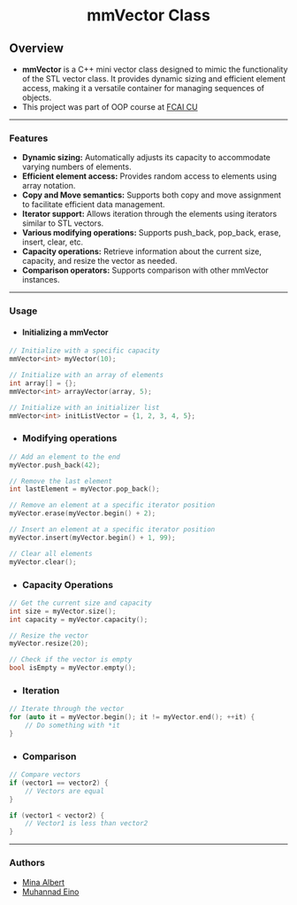 <h1 align="center">mmVector Class</h1>

## Overview
* **mmVector** is a C++ mini vector class designed to mimic the functionality of the STL vector class. It provides dynamic sizing and efficient element access, making it a versatile container for managing sequences of objects.
* This project was part of OOP course at [FCAI CU](https://fcai.cu.edu.eg)

---

### Features

- **Dynamic sizing:** Automatically adjusts its capacity to accommodate varying numbers of elements.
- **Efficient element access:** Provides random access to elements using array notation.
- **Copy and Move semantics:** Supports both copy and move assignment to facilitate efficient data management.
- **Iterator support:** Allows iteration through the elements using iterators similar to STL vectors.
- **Various modifying operations:** Supports push_back, pop_back, erase, insert, clear, etc.
- **Capacity operations:** Retrieve information about the current size, capacity, and resize the vector as needed.
- **Comparison operators:** Supports comparison with other mmVector instances.

---

### Usage

* #### Initializing a mmVector

```cpp
// Initialize with a specific capacity
mmVector<int> myVector(10);

// Initialize with an array of elements
int array[] = {};
mmVector<int> arrayVector(array, 5);

// Initialize with an initializer list
mmVector<int> initListVector = {1, 2, 3, 4, 5};
```


* ### Modifying operations

```cpp
// Add an element to the end
myVector.push_back(42);

// Remove the last element
int lastElement = myVector.pop_back();

// Remove an element at a specific iterator position
myVector.erase(myVector.begin() + 2);

// Insert an element at a specific iterator position
myVector.insert(myVector.begin() + 1, 99);

// Clear all elements
myVector.clear();
```


* ### Capacity Operations

```cpp
// Get the current size and capacity
int size = myVector.size();
int capacity = myVector.capacity();

// Resize the vector
myVector.resize(20);

// Check if the vector is empty
bool isEmpty = myVector.empty();
```

* ### Iteration

```cpp
// Iterate through the vector
for (auto it = myVector.begin(); it != myVector.end(); ++it) {
    // Do something with *it
}

```
* ### Comparison

```cpp
// Compare vectors
if (vector1 == vector2) {
    // Vectors are equal
}

if (vector1 < vector2) {
    // Vector1 is less than vector2
}
```


---
### Authors
* [Mina Albert](https://github.com/minaalbert33)
* [Muhannad Eino](https://github.com/Einooo)

